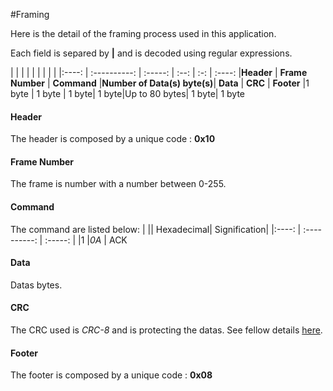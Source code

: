 #Framing

Here is the detail of the framing process used in this application.

Each field is separed by **|** and is decoded using regular expressions.

| |  |  |  |  | | | |
|:----: | :----------: | :-----: | :--: | :-: | :----:
|**Header** | **Frame Number** | **Command** |**Number of Data(s) byte(s)**| **Data** | **CRC** | **Footer**
|1 byte | 1 byte       | 1 byte| 1 byte|Up to 80 bytes| 1 byte| 1 byte

#### Header
The header is composed by a unique code : **0x10**
#### Frame Number
The frame is number with a number between 0-255.
#### Command 
The command are listed below: 
| || Hexadecimal| Signification|
|:----: | :----------: | :-----: |
|1 |*0A* | ACK
#### Data 
Datas bytes.
#### CRC 
The CRC used is *CRC-8* and is protecting the datas.
See fellow details [here](https://users.ece.cmu.edu/~koopman/roses/dsn04/koopman04_crc_poly_embedded.pdf).
#### Footer
The footer is composed by a unique code : **0x08**